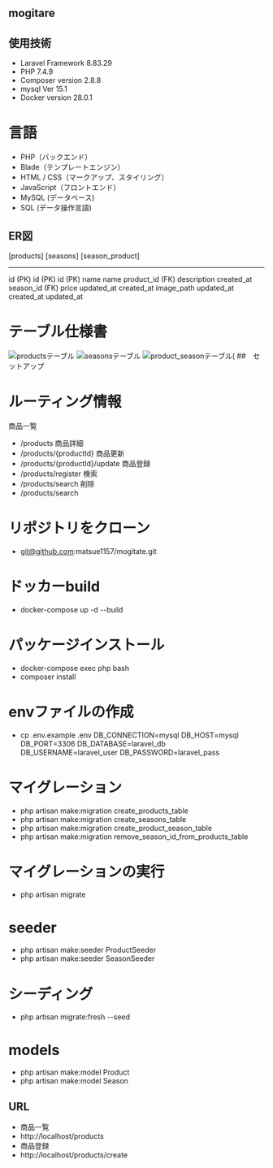 ## mogitare
## 使用技術
- Laravel Framework 8.83.29
- PHP 7.4.9
- Composer version 2.8.8
- mysql  Ver 15.1
- Docker version 28.0.1
# 言語
- PHP（バックエンド）
- Blade（テンプレートエンジン）
- HTML / CSS（マークアップ、スタイリング）
- JavaScript（フロントエンド）
- MySQL (データベース)
- SQL (データ操作言語)
## ER図
[products]                [seasons]             [season_product]
------------              ------------          ---------------------
id (PK)                   id (PK)               id (PK)
name                     name                  product_id (FK)
description              created_at            season_id (FK)
price                    updated_at            created_at
image_path                                      updated_at
created_at
updated_at
# テーブル仕様書
![productsテーブル](images/test1.png)
![seasonsテーブル](images/test2.png)
![product_seasonテーブル(](images/test3.png)
##　セットアップ
# ルーティング情報
商品一覧
- /products
商品詳細
- /products/{productId}
商品更新
- /products/{productId}/update
商品登録
- /products/register
検索
- /products/search
削除
- /products/search
# リポジトリをクローン
- git@github.com:matsue1157/mogitate.git
# ドッカーbuild
- docker-compose up -d --build
# パッケージインストール
- docker-compose exec php bash
- composer install
# envファイルの作成
- cp .env.example .env
DB_CONNECTION=mysql
DB_HOST=mysql
DB_PORT=3306
DB_DATABASE=laravel_db
DB_USERNAME=laravel_user
DB_PASSWORD=laravel_pass
# マイグレーション
- php artisan make:migration create_products_table
- php artisan make:migration create_seasons_table
- php artisan make:migration create_product_season_table
- php artisan make:migration remove_season_id_from_products_table
# マイグレーションの実行
- php artisan migrate
# seeder
- php artisan make:seeder ProductSeeder
- php artisan make:seeder SeasonSeeder
# シーディング
- php artisan migrate:fresh --seed
# models
- php artisan make:model Product
- php artisan make:model Season
## URL
- 商品一覧
- http://localhost/products
- 商品登録
- http://localhost/products/create
